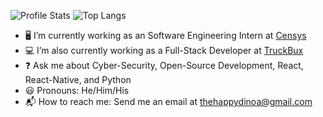 <!--
**thehappydinoa/thehappydinoa** is a ✨ _special_ ✨ repository because its `README.md` (this file) appears on your GitHub profile.

Here are some ideas to get you started:

- 🔭 I’m currently working on ...
- 🌱 I’m currently learning ...
- 👯 I’m looking to collaborate on ...
- 🤔 I’m looking for help with ...
- 💬 Ask me about ...
- 📫 How to reach me: ...
- 😄 Pronouns: ...
- ⚡ Fun fact: ...
-->

<img alt="Profile Stats"
    src="https://github-readme-stats.vercel.app/api?username=thehappydinoa&count_private=true&show_icons=true&include_all_commits=true&line_height=27" /> <img alt="Top Langs"
    src="https://github-readme-stats.vercel.app/api/top-langs/?username=thehappydinoa&hide=css,typescript" />

- :desktop_computer: I’m currently working as an Software Engineering Intern at [Censys](https://censys.io)
- :computer: I’m also currently working as a Full-Stack Developer at [TruckBux](https://truckbux.com)
- :question: Ask me about Cyber-Security, Open-Source Development, React, React-Native, and Python
- :smiley: Pronouns: He/Him/His
- :mailbox_with_mail: How to reach me: Send me an email at [thehappydinoa@gmail.com](mailto:thehappydinoa@gmail.com)
